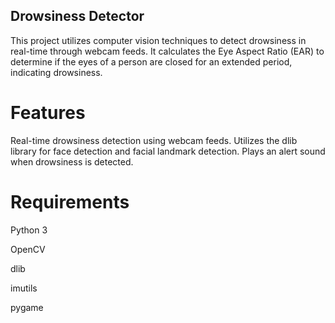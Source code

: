## Drowsiness Detector
This project utilizes computer vision techniques to detect drowsiness in real-time through webcam feeds. It calculates the Eye Aspect Ratio (EAR) to determine if the eyes of a person are closed for an extended period, indicating drowsiness.


# Features
Real-time drowsiness detection using webcam feeds.
Utilizes the dlib library for face detection and facial landmark detection.
Plays an alert sound when drowsiness is detected.

# Requirements
Python 3

OpenCV

dlib

imutils

pygame
